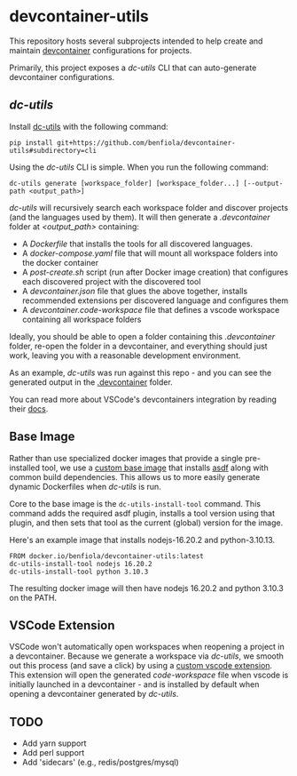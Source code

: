 # devcontainer-utils

This repository hosts several subprojects intended to help create and maintain [devcontainer](https://containers.dev/) configurations for projects.

Primarily, this project exposes a _dc-utils_ CLI that can auto-generate devcontainer configurations.

## _dc-utils_

Install [dc-utils](./cli) with the following command:

```shell
pip install git+https://github.com/benfiola/devcontainer-utils#subdirectory=cli
```

Using the _dc-utils_ CLI is simple. When you run the following command:

```shell
dc-utils generate [workspace_folder] [workspace_folder...] [--output-path <output_path>]
```

_dc-utils_ will recursively search each workspace folder and discover projects (and the languages used by them). It will then generate a _.devcontainer_ folder at _<output_path>_ containing:

- A _Dockerfile_ that installs the tools for all discovered languages.
- A _docker-compose.yaml_ file that will mount all workspace folders into the docker container
- A _post-create.sh_ script (run after Docker image creation) that configures each discovered project with the discovered tool
- A _devcontainer.json_ file that glues the above together, installs recommended extensions per discovered language and configures them
- A _devcontainer.code-workspace_ file that defines a vscode workspace containing all workspace folders

Ideally, you should be able to open a folder containing this _.devcontainer_ folder, re-open the folder in a devcontainer, and everything should just work, leaving you with a reasonable development environment.

As an example, _dc-utils_ was run against this repo - and you can see the generated output in the [.devcontainer](./.devcontainer) folder.

You can read more about VSCode's devcontainers integration by reading their [docs](https://code.visualstudio.com/docs/devcontainers/containers).

## Base Image

Rather than use specialized docker images that provide a single pre-installed tool, we use a [custom base image](./base-image) that installs [asdf](https://asdf-vm.com/) along with common build dependencies. This allows us to more easily generate dynamic Dockerfiles when _dc-utils_ is run.

Core to the base image is the `dc-utils-install-tool` command. This command adds the required asdf plugin, installs a tool version using that plugin, and then sets that tool as the current (global) version for the image.

Here's an example image that installs nodejs-16.20.2 and python-3.10.13.

```
FROM docker.io/benfiola/devcontainer-utils:latest
dc-utils-install-tool nodejs 16.20.2
dc-utils-install-tool python 3.10.3
```

The resulting docker image will then have nodejs 16.20.2 and python 3.10.3 on the PATH.

## VSCode Extension

VSCode won't automatically open workspaces when reopening a project in a devcontainer. Because we generate a workspace via _dc-utils_, we smooth out this process (and save a click) by using a [custom vscode extension](./vscode-ext/). This extension will open the generated _code-workspace_ file when vscode is initially launched in a devcontainer - and is installed by default when opening a devcontainer generated by _dc-utils_.

## TODO

- Add yarn support
- Add perl support
- Add 'sidecars' (e.g., redis/postgres/mysql)
